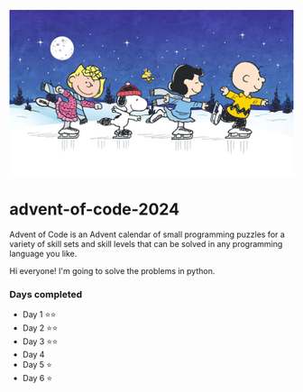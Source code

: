 ![Banner image for advent of code](banner.jpg)

# advent-of-code-2024

Advent of Code is an Advent calendar of small programming puzzles for a variety of skill sets and skill levels that can be solved in any programming language you like.

Hi everyone! I'm going to solve the problems in python.

### Days completed

- Day 1 ⭐⭐
- Day 2 ⭐⭐
- Day 3 ⭐⭐
- Day 4
- Day 5 ⭐
- Day 6 ⭐
